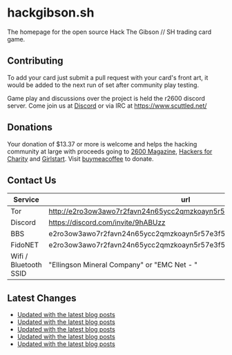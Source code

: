 # hackgibson.sh
The homepage for the open source Hack The Gibson // SH trading card game.


## Contributing

To add your card just submit a pull request with your card's front art, it would be added to the next run of set after community play testing.

Game play and discussions over the project is held the r2600 discord server. Come join us at [Discord](https://discord.com/invite/9hABUzz) or via IRC at https://www.scuttled.net/


## Donations

Your donation of $13.37 or more is welcome and helps the hacking community at large with proceeds going to [2600 Magazine](https://2600.com/), [Hackers for Charity](https://hackersforcharity.org) and [Girlstart](https://girlstart.org).  Visit [buymeacoffee](https://www.buymeacoffee.com/hackgibson.sh) to donate.


## Contact Us

Service | url
-|-
Tor | http://e2ro3ow3awo7r2favn24n65ycc2qmzkoayn5r57e3f56nvjwdcgg32ad.onion
Discord | https://discord.com/invite/9hABUzz
BBS | e2ro3ow3awo7r2favn24n65ycc2qmzkoayn5r57e3f56nvjwdcgg32ad.onion:23
FidoNET | e2ro3ow3awo7r2favn24n65ycc2qmzkoayn5r57e3f56nvjwdcgg32ad.onion:24554
Wifi / Bluetooth SSID | "Ellingson Mineral Company" or "EMC Net - <fidonet address>"

## Latest Changes
<!-- BLOG-POST-LIST:START -->
- [Updated with the latest blog posts](https://github.com/DFW2600/hackgibson.sh/commit/176c89b7eedea62811cb016a4576ea891bcd894a)
- [Updated with the latest blog posts](https://github.com/DFW2600/hackgibson.sh/commit/6182d0d8b5c8cc6399d087c8ecc82062bd09504e)
- [Updated with the latest blog posts](https://github.com/DFW2600/hackgibson.sh/commit/b4e69a22cdc5058115093666703eb1a723b72daa)
- [Updated with the latest blog posts](https://github.com/DFW2600/hackgibson.sh/commit/5e2db0a84308a4bf6deb0eedc0b83eee220fb599)
- [Updated with the latest blog posts](https://github.com/DFW2600/hackgibson.sh/commit/4fc5d8b7990f45eefde961d684ffa81dd38652b1)
<!-- BLOG-POST-LIST:END -->
